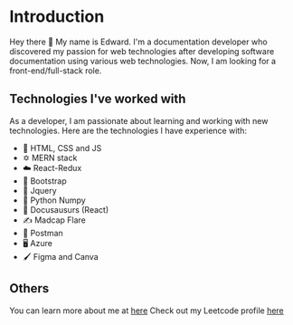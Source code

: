 # Introduction

Hey there 👋 My name is Edward. I'm a documentation developer who discovered my passion for web technologies after developing software documentation using various web technologies. Now, I am looking for a front-end/full-stack role.

## Technologies I've worked with

As a developer, I am passionate about learning and working with new technologies. Here are the technologies I have experience with:

- 📄 HTML, CSS and JS
- ✡️ MERN stack
- ☁️ React-Redux
- 🚀 Bootstrap
- 🔘 Jquery
- 🐍 Python Numpy
- 🐊 Docusausurs (React)
- ✍️ Madcap Flare
- 📩 Postman
- 🖥️ Azure
- 🖌️ Figma and Canva

## Others

You can learn more about me at [here](https://eo33.github.io/)
Check out my Leetcode profile [here](https://leetcode.com/eo33/)
